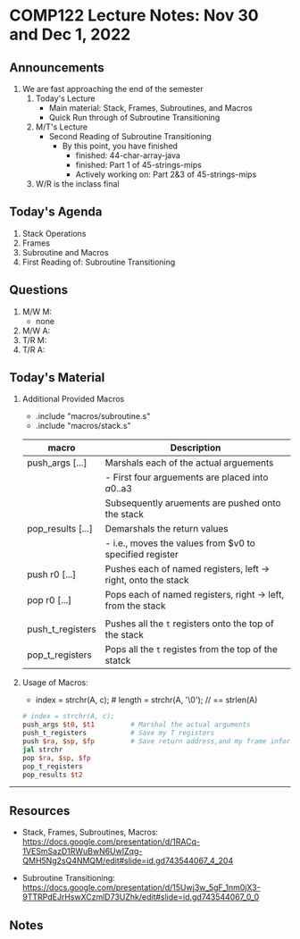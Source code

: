 # COMP122 Lecture Notes: Nov 30 and Dec 1, 2022


## Announcements
   1. We are fast approaching the end of the semester
      1. Today's Lecture
         - Main material:  Stack, Frames, Subroutines, and Macros
         - Quick Run through of Subroutine Transitioning
      1. M/T's Lecture 
         - Second Reading of Subroutine Transitioning
           - By this point, you have finished
             * finished: 44-char-array-java
             * finished: Part 1 of 45-strings-mips
             * Actively working on: Part 2&3 of 45-strings-mips
      1. W/R is the inclass final 


## Today's Agenda
   1. Stack Operations
   1. Frames
   1. Subroutine and Macros
   1. First Reading of: Subroutine Transitioning


  
## Questions
   1. M/W M:
      - none 
   1. M/W A:
   1. T/R M:
   1. T/R A:


## Today's Material


1. Additional Provided Macros
   * .include "macros/subroutine.s"
   * .include "macros/stack.s"

   | macro              | Description                                                   |
   |--------------------|---------------------------------------------------------------|
   | push_args [...]    | Marshals each of the actual arguements                        |
   |                    |   - First four arguements are placed into $a0..$a3            |
   |                    | Subsequently aruements are pushed onto the stack              |
   | pop_results [...]  | Demarshals the return values                                  |
   |                    |   - i.e., moves the values from $v0 to specified register     |
   | push r0 [...]      | Pushes each of named registers, left -> right, onto the stack |
   | pop  r0 [...]      | Pops each of named registers, right -> left, from the stack   |
   |                    |                                                               |
   | push_t_registers   | Pushes all the `t` registers onto the top of the stack        |
   | pop_t_registers    | Pops all the `t` registes from the top of the statck          |


1. Usage of Macros:
   * index = strchr(A, c);    # length = strchr(A, '\0');   // == strlen(A)

   ```mips
   # index = strchr(A, c);
   push_args $t0, $t1         # Marshal the actual arguments
   push_t_registers           # Save my T registers
   push $ra, $sp, $fp         # Save return address,and my frame information              
   jal strchr                 
   pop $ra, $sp, $fp
   pop_t_registers
   pop_results $t2
   ```


---
## Resources
   * Stack, Frames, Subroutines, Macros: https://docs.google.com/presentation/d/1RACq-1VESmSazD1RWuBwN6UwIZqg-QMH5Ng2sQ4NMQM/edit#slide=id.gd743544067_4_204

   * Subroutine Transitioning: https://docs.google.com/presentation/d/15Uwj3w_5gF_1nm0jX3-9TTRPdEJrHswXCzmlD73UZhk/edit#slide=id.gd743544067_0_0 
 

## Notes



